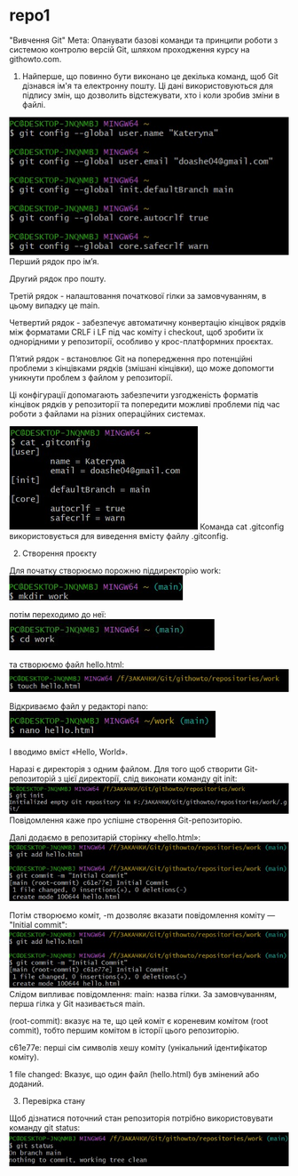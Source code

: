 # repo1
"Вивчення Git"
Мета: Опанувати базові команди та принципи роботи з системою контролю версій Git, шляхом проходження курсу на githowto.com.

1. Найперше, що повинно бути виконано це декілька команд, щоб Git дізнався ім'я та електронну пошту. Ці дані використовуються для підпису змін, що дозволить відстежувати, хто і коли зробив зміни в файлі.

![1.1](screens1/1.1.jpg)
Перший рядок про ім’я.

Другий рядок про пошту.

Третій рядок - налаштовання початкової гілки за замовчуванням, в цьому випадку це main.

Четвертий рядок - забезпечує автоматичну конвертацію кінцівок рядків між форматами CRLF і LF під час коміту і checkout, щоб зробити їх однорідними у репозиторії, особливо у крос-платформних проєктах.

П’ятий рядок - встановлює Git на попередження про потенційні проблеми з кінцівками рядків (змішані кінцівки), що може допомогти уникнути проблем з файлом у репозиторії.

Ці конфігурації допомагають забезпечити узгодженість форматів кінцівок рядків у репозиторії та попередити можливі проблеми під час роботи з файлами на різних операційних системах.

![1.2](screens1/1.2.jpg)
Команда cat .gitconfig використовується для виведення вмісту файлу .gitconfig.

2. Створення проєкту

Для початку створюємо порожню піддиректорію work:
![2.1](screens1/2.1.jpg)

потім переходимо до неї: 
![2.2](screens1/2.2.jpg)

та створюємо файл hello.html:
![2.3](screens1/2.3.jpg)

Відкриваємо файл у редакторі nano:
![2.4](screens1/2.4.jpg)

І вводимо вміст «Hello, World».

Наразі є директорія з одним файлом. Для того щоб створити Git-репозиторій з цієї директорії, слід виконати команду git init:
![2.5](screens1/2.5.jpg)
Повідомлення каже про успішне створення Git-репозиторію.

Далі додаємо в репозитарій сторінку «hello.html»:
![2.6](screens1/2.6.jpg)

Потім створюємо коміт, -m дозволяє вказати повідомлення коміту — "Initial commit":
![2.7](screens1/2.7.jpg)
Слідом випливає повідомлення:
main: назва гілки. За замовчуванням, перша гілка у Git називається main.

(root-commit): вказує на те, що цей коміт є кореневим комітом (root commit), тобто першим комітом в історії цього репозиторію.

с61е77е:  перші сім символів хешу коміту (унікальний ідентифікатор коміту).

1 file changed: Вказує, що один файл (hello.html) був змінений або доданий.

3. Перевірка стану

Щоб дізнатися поточний стан репозиторія потрібно використовувати команду git status:
![3.1](screens1/3.1.jpg)









